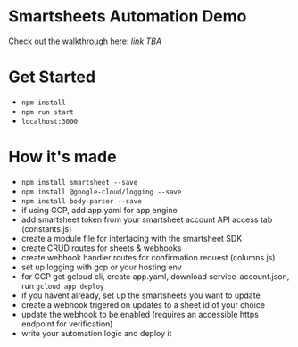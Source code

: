 # Smartsheets Automation Demo
Check out the walkthrough here: *link TBA*

# Get Started
 - `npm install`
 - `npm run start`
 - `localhost:3000`

# How it's made

 - `npm install smartsheet --save`
 - `npm install @google-cloud/logging --save`
 - `npm install body-parser --save`
 - if using GCP, add app.yaml for app engine
 - add smartsheet token from your smartsheet account API access tab (constants.js)
 - create a module file for interfacing with the smartsheet SDK
 - create CRUD routes for sheets & webhooks
 - create webhook handler routes for confirmation request (columns.js)
 - set up logging with gcp or your hosting env
 - for GCP get gcloud cli, create app.yaml, download service-account.json, run `gcloud app deploy`
 - if you havent already, set up the smartsheets you want to update
 - create a webhook trigered on updates to a sheet id of your choice
 - update the webhook to be enabled (requires an accessible https endpoint for verification)
 - write your automation logic and deploy it